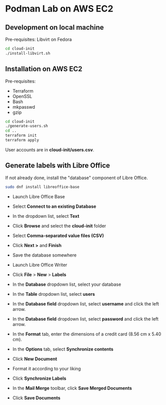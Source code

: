 # Podman Lab on AWS EC2

## Development on local machine

Pre-requisites: Libvirt on Fedora

```sh
cd cloud-init
./install-libvirt.sh
```

## Installation on AWS EC2

Pre-requisites:

- Terraform
- OpenSSL
- Bash
- mkpasswd
- gzip

```sh
cd cloud-init
./generate-users.sh
cd ..
terraform init
terraform apply
```

User accounts are in **cloud-init/users.csv**.

## Generate labels with Libre Office

If not already done, install the "database" component of Libre Office.

```sh
sudo dnf install libreoffice-base
```

* Launch Libre Office Base
* Select **Connect to an existing Database**
* In the dropdown list, select **Text**
* Click **Browse** and select the **cloud-init** folder
* Select **Comma-separated value files (CSV)**
* Click **Next >** and **Finish**
* Save the database somewhere

* Launch Libre Office Writer
* Click **File** > **New** > **Labels**
* In the **Database** dropdown list, select your database
* In the **Table** dropdown list, select **users**
* In the **Database field** dropdown list, select **username** and click the left arrow.
* In the **Database field** dropdown list, select **password** and click the left arrow.
* In the **Format** tab, enter the dimensions of a credit card (8.56 cm x 5.40 cm).
* In the **Options** tab, select **Synchronize contents**
* Click **New Document**
* Format it according to your liking
* Click **Synchronize Labels**
* In the **Mail Merge** toolbar, click **Save Merged Documents**
* Click **Save Documents**

